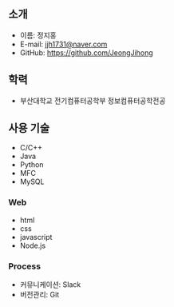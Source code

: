 ## 소개
- 이름: 정지홍
- E-mail: jjh1731@naver.com
- GitHub: https://github.com/JeongJihong

## 학력
- 부산대학교 전기컴퓨터공학부 정보컴퓨터공학전공

## 사용 기술
- C/C++
- Java
- Python
- MFC
- MySQL

### Web
- html
- css
- javascript
- Node.js

### Process
- 커뮤니케이션: Slack
- 버전관리: Git

